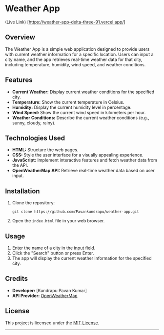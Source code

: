 # Weather App

(Live Link) [https://weather-app-delta-three-91.vercel.app/]

## Overview
The Weather App is a simple web application designed to provide users with current weather information for a specific location. Users can input a city name, and the app retrieves real-time weather data for that city, including temperature, humidity, wind speed, and weather conditions.

## Features
- **Current Weather:** Display current weather conditions for the specified city.
- **Temperature:** Show the current temperature in Celsius.
- **Humidity:** Display the current humidity level in percentage.
- **Wind Speed:** Show the current wind speed in kilometers per hour.
- **Weather Conditions:** Describe the current weather conditions (e.g., sunny, cloudy, rainy).

## Technologies Used
- **HTML:** Structure the web pages.
- **CSS:** Style the user interface for a visually appealing experience.
- **JavaScript:** Implement interactive features and fetch weather data from the API.
- **OpenWeatherMap API:** Retrieve real-time weather data based on user input.

## Installation
1. Clone the repository:
   ```
   git clone https://github.com/Pavankundrapu/weather-app.git
   ```
2. Open the `index.html` file in your web browser.

## Usage
1. Enter the name of a city in the input field.
2. Click the "Search" button or press Enter.
3. The app will display the current weather information for the specified city.

## Credits
- **Developer:** [Kundrapu Pavan Kumar]
- **API Provider:** [OpenWeatherMap](https://openweathermap.org/)

## License
This project is licensed under the [MIT License](LICENSE).

---
